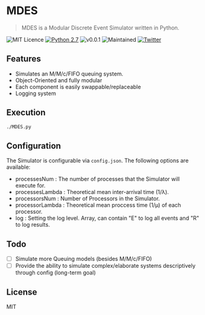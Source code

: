 # MDES
> MDES is a Modular Discrete Event Simulator written in Python.

![MIT Licence](https://img.shields.io/badge/Licence-MIT_Licence-red.svg?style=plastic)
[![Python 2.7](https://img.shields.io/badge/Python-2.7-yellow.svg?style=plastic)](https://www.python.org/)
![v0.0.1](https://img.shields.io/badge/Release-v0.0.1-orange.svg?style=plastic)
![Maintained](https://img.shields.io/badge/Maintained-Yes-green.svg?style=plastic)
[![Twitter](https://img.shields.io/badge/Twitter-@Panagiks-blue.svg?style=plastic)](https://twitter.com/panagiks)

## Features

* Simulates an M/M/c/FIFO queuing system.
* Object-Oriented and fully modular
* Each component is easily swappable/replaceable
* Logging system

## Execution

```sh
./MDES.py
```

## Configuration

The Simulator is configurable via `config.json`. The following options are available:

* processesNum    : The number of processes that the Simulator will execute for.
* processesLambda : Theoretical mean inter-arrival time (1/λ).
* processorsNum   : Number of Processors in the Simulator.
* processorLambda : Theoretical mean proccess time (1/μ) of each processor.
* log             : Setting the log level. Array, can contain "E" to log all events and "R" to log results.

## Todo

- [ ] Simulate more Queuing models (besides M/M/c/FIFO)
- [ ] Provide the ability to simulate complex/elaborate systems descriptively through config (long-term goal)

## License

MIT
